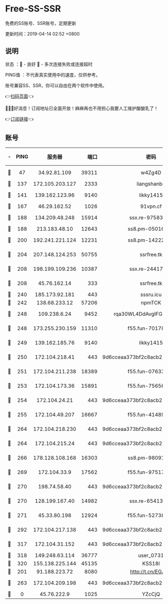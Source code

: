# Free-SS-SSR

免费的SS账号、SSR账号，定期更新

更新时间：2019-04-14 02:52 +0800

## 说明

状态     ：🙂 - 良好 🙁 - 多次连接失败或连接超时

PING值   ：不代表真实使用中的速度，仅供参考。

账号兼容SS、SSR，你可以自由在两个软件中使用。

👉[扫码页面](https://liesauer.github.io/Free-SS-SSR/)👈

🎉🎉🎉好消息！订阅地址已全面开放！麻麻再也不用担心我要人工维护酸酸乳了！

👉[订阅链接](https://www.liesauer.net/yogurt/subscribe?ACCESS_TOKEN=DAYxR3mMaZAsaqUb)👈

## 账号

|-|PING|服务器|端口|密码|加密方式|区域|
|:----:|:----:|:-----:|-----:|:----:|:----:|:----:|
|🙂|47|34.92.81.109|39311|w4Zg4D|chacha20-ietf|US|
|🙂|137|172.105.203.127|2333|liangshanbo|chacha20|JP|
|🙂|141|139.162.123.96|9140|likky1415|aes-256-cfb|JP|
|🙂|167|46.29.162.52|1026|91vpn.cf|rc4-md5|RU|
|🙂|188|134.209.48.248|15914|ssx.re-97583974|aes-256-cfb|US|
|🙂|188|213.183.48.10|12643|ss8.pm-05016472|rc4-md5|RU|
|🙂|200|192.241.221.124|12231|ss8.pm-14222787|aes-256-cfb|US|
|🙂|204|207.148.124.253|50755|ssrfree.tk|aes-256-cfb|SG|
|🙂|208|198.199.109.236|10387|ssx.re-24417709|aes-256-cfb|US|
|🙂|208|45.76.162.14|333|ssrfree.tk|aes-256-cfb|SG|
|🙂|240|185.173.92.181|443|sssru.icu|rc4-md5|RU|
|🙂|242|138.68.233.12|57206|npmTCK|rc4-md5|US|
|🙂|248|109.238.6.24|9452|rqa30WL4DdAvgIFG6Fs3znzTa|aes-256-cfb|FR|
|🙂|248|173.255.230.159|11310|f55.fun-70178844|aes-256-cfb|US|
|🙂|249|139.162.185.76|9140|likky1415|aes-256-cfb|DE|
|🙂|250|172.104.218.41|443|9d6cceaa373bf2c8acb22e60b6a58be6|aes-256-cfb|US|
|🙂|251|172.104.211.238|18389|f55.fun-07633664|aes-256-cfb|US|
|🙂|253|172.104.173.36|15891|f55.fun-75656736|aes-256-cfb|SG|
|🙂|254|172.104.24.21|443|9d6cceaa373bf2c8acb22e60b6a58be6|aes-256-cfb|US|
|🙂|255|172.104.49.207|16667|f55.fun-41489806|aes-256-cfb|SG|
|🙂|264|172.104.218.230|443|9d6cceaa373bf2c8acb22e60b6a58be6|aes-256-cfb|US|
|🙂|264|172.104.215.24|443|9d6cceaa373bf2c8acb22e60b6a58be6|aes-256-cfb|US|
|🙂|266|178.128.108.168|16303|ss8.pm-98091873|aes-256-cfb|SG|
|🙂|269|172.104.33.9|17562|f55.fun-97517763|aes-256-cfb|SG|
|🙂|270|198.74.58.40|443|9d6cceaa373bf2c8acb22e60b6a58be6|aes-256-cfb|US|
|🙂|270|128.199.167.40|14982|ssx.re-65413948|aes-256-cfb|SG|
|🙂|271|45.33.80.198|12924|f55.fun-52738007|aes-256-cfb|US|
|🙂|292|172.104.217.138|443|9d6cceaa373bf2c8acb22e60b6a58be6|aes-256-cfb|US|
|🙂|317|172.104.31.152|443|9d6cceaa373bf2c8acb22e60b6a58be6|aes-256-cfb|US|
|🙂|318|149.248.63.114|36777|user_0731|chacha20|CA|
|🙂|320|155.138.225.144|45135|KSS18l|rc4-md5|US|
|🙂|201|91.188.223.72|8080|http://t.cn/EGJIyrl|rc4-md5|RU|
|🙂|263|172.104.209.198|443|9d6cceaa373bf2c8acb22e60b6a58be6|aes-256-cfb|US|
|🙁|0|45.76.222.9|1025|YZcCjQ|rc4-md5|JP|

